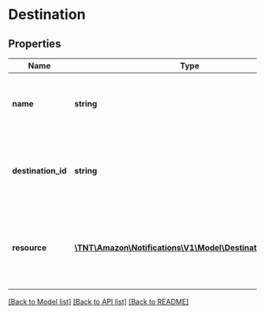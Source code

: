 # Destination

## Properties
Name | Type | Description | Notes
------------ | ------------- | ------------- | -------------
**name** | **string** | The developer-defined name for this destination. | 
**destination_id** | **string** | The destination identifier generated when you created the destination. | 
**resource** | [**\TNT\Amazon\Notifications\V1\Model\DestinationResource**](DestinationResource.md) | The resource that will receive notifications associated with this destination. | 

[[Back to Model list]](../README.md#documentation-for-models) [[Back to API list]](../README.md#documentation-for-api-endpoints) [[Back to README]](../README.md)


